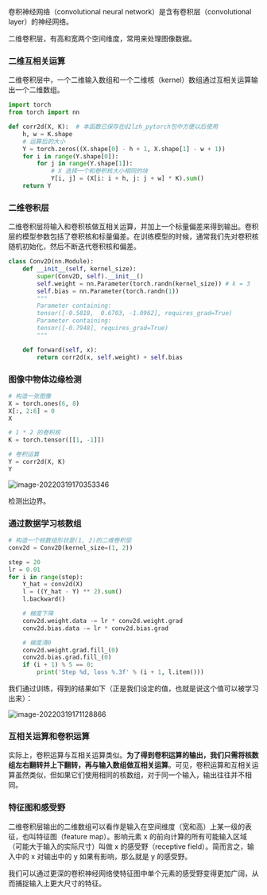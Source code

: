 卷积神经网络（convolutional neural network）是含有卷积层（convolutional layer）的神经网络。

二维卷积层，有高和宽两个空间维度，常用来处理图像数据。

### 二维互相关运算

二维卷积层中，一个二维输入数组和一个二维核（kernel）数组通过互相关运算输出一个二维数组。

```python
import torch 
from torch import nn

def corr2d(X, K):  # 本函数已保存在d2lzh_pytorch包中方便以后使用
    h, w = K.shape
    # 运算后的大小
    Y = torch.zeros((X.shape[0] - h + 1, X.shape[1] - w + 1))
    for i in range(Y.shape[0]):
        for j in range(Y.shape[1]):
            # X 选择一个和卷积核大小相同的块
            Y[i, j] = (X[i: i + h, j: j + w] * K).sum()
    return Y

```

### 二维卷积层

二维卷积层将输入和卷积核做互相关运算，并加上一个标量偏差来得到输出。卷积层的模型参数包括了卷积核和标量偏差。在训练模型的时候，通常我们先对卷积核随机初始化，然后不断迭代卷积核和偏差。

```python
class Conv2D(nn.Module):
    def __init__(self, kernel_size):
        super(Conv2D, self).__init__()
        self.weight = nn.Parameter(torch.randn(kernel_size)) # k = 3
        self.bias = nn.Parameter(torch.randn(1))
        """
        Parameter containing:
        tensor([-0.5818,  0.6703, -1.0962], requires_grad=True) 
        Parameter containing:
        tensor([-0.7948], requires_grad=True)
        """

    def forward(self, x):
        return corr2d(x, self.weight) + self.bias
```

### 图像中物体边缘检测

```python
# 构造一张图像
X = torch.ones(6, 8)
X[:, 2:6] = 0
X

# 1 * 2 的卷积核
K = torch.tensor([[1, -1]])

# 卷积运算
Y = corr2d(X, K)
Y
```

![image-20220319170353346](https://gitee.com/ceyewan/pic/raw/master/images/image-20220319170353346.png)

检测出边界。

### 通过数据学习核数组

```python
# 构造一个核数组形状是(1, 2)的二维卷积层
conv2d = Conv2D(kernel_size=(1, 2))

step = 20
lr = 0.01
for i in range(step):
    Y_hat = conv2d(X)
    l = ((Y_hat - Y) ** 2).sum()
    l.backward()

    # 梯度下降
    conv2d.weight.data -= lr * conv2d.weight.grad
    conv2d.bias.data -= lr * conv2d.bias.grad

    # 梯度清0
    conv2d.weight.grad.fill_(0)
    conv2d.bias.grad.fill_(0)
    if (i + 1) % 5 == 0:
        print('Step %d, loss %.3f' % (i + 1, l.item()))
```

我们通过训练，得到的结果如下（正是我们设定的值，也就是说这个值可以被学习出来）：

![image-20220319171128866](https://gitee.com/ceyewan/pic/raw/master/images/image-20220319171128866.png)

### 互相关运算和卷积运算

实际上，卷积运算与互相关运算类似。**为了得到卷积运算的输出，我们只需将核数组左右翻转并上下翻转，再与输入数组做互相关运算**。可见，卷积运算和互相关运算虽然类似，但如果它们使用相同的核数组，对于同一个输入，输出往往并不相同。

### 特征图和感受野

二维卷积层输出的二维数组可以看作是输入在空间维度（宽和高）上某一级的表征，也叫特征图（feature map）。影响元素 x 的前向计算的所有可能输入区域（可能大于输入的实际尺寸）叫做 x 的感受野（receptive field）。简而言之，输入中的 x 对输出中的 y 如果有影响，那么就是 y 的感受野。

我们可以通过更深的卷积神经网络使特征图中单个元素的感受野变得更加广阔，从而捕捉输入上更大尺寸的特征。